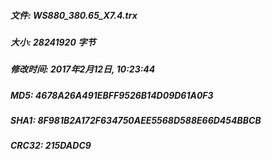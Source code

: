 ##### 文件: WS880_380.65_X7.4.trx
##### 大小: 28241920 字节
##### 修改时间: 2017年2月12日, 10:23:44
##### MD5: 4678A26A491EBFF9526B14D09D61A0F3
##### SHA1: 8F981B2A172F634750AEE5568D588E66D454BBCB
##### CRC32: 215DADC9